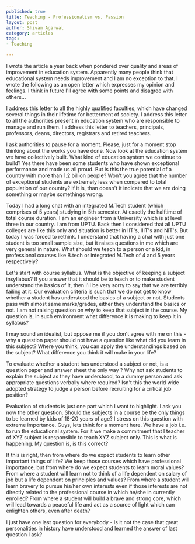 ```yaml
--- 
published: true
title: Teaching - Professionalism vs. Passion
layout: post
author: Shivam Agarwal
category: articles
tags: 
- Teaching

---
```


I wrote the article a year back when pondered over quality and areas of improvement in education system. Apparently many people think that educational system needs improvement and I am no exception to that. I wrote the following as an open letter which expresses my opinion and feelings. I think in future I'll agree with some points and disagree with others...
<!-- more -->

I address this letter to all the highly qualified faculties, which have changed several
things in their lifetime for betterment of society. I address this letter to all the
authorities present in education system who are responsible to manage and run them.
I address this letter to teachers, principals, professors, deans, directors, registrars and
retired teachers.

I ask authorities to pause for a moment. Please, just for a moment stop thinking about
the works you have done. Now look at the education system we have collectively
built. What kind of education system we continue to build? Yes there have been some
students who have shown exceptional performance and made us all proud. But is this
the true potential of a country with more than 1.2 billion people? Won't you agree that the number of
exceptional students are extremely less when compared to total population of our
country? If it is, than doesn't it indicate that we are doing something or maybe
somethings wrong.

Today I had a long chat with an integrated M.Tech student (which comprises of 5
years) studying in 5th semester. At exactly the halftime of total course duration. I am
an engineer from a University which is at level three in our country. I am from
UPTU. Back then I considered that all UPTU colleges are like this only and situation
is better in IIT's, IIIT's and NIT's. But today I was forced to rethink.
I understand that having a chat with just one student is too small sample size, but it
raises questions in me which are very general in nature.
What should we teach to a person or a kid, in professional courses like B.tech or
integrated M.Tech of 4 and 5 years respectively?

Let's start with course syllabus. What is the objective of keeping a subject insyllabus? If you answer that it should be to teach or to make student understand the
basics of it, then I'll be very sorry to say that we are terribly failing at it. Our
evaluation criteria is such that we do not get to know whether a student has
understood the basics of a subject or not. Students pass with almost same
marks/grades, either they understand the basics or not. I am not raising question on
why to keep that subject in the course. My question is, in such environment what
difference it is making to keep it in syllabus?

I may sound an idealist, but oppose me if you don't agree with me on this - why a
question paper should not have a question like what did you learn in this subject?
Where you think, you can apply the understandings based on the subject? What
difference you think it will make in your life?

To evaluate whether a student has understood a subject or not, is a question paper and
answer sheet the only way ? Why not ask students to explain the subject as they have
understood, to a dummy person and ask appropriate questions verbally where
required? Isn't this the world wide adopted strategy to judge a person before
recruiting for a critical job position?

Evaluation of students is just one part which I want to highlight. I ask you now the
other question. Should the subjects in a course be the only things to be learned by kids of 18-20
years of age? I stress on this question with extreme importance. Guys, lets think for a
moment here. We have a job i.e. to run the educational system. For it we make a
commitment that I teacher of XYZ subject is responsible to teach XYZ subject only.
This is what is happening. My question is, is this correct?

If this is right, then from where do we expect students to learn other important things
of life? We keep those courses which have professional importance, but from where do we expect students to learn moral values? From where a student will learn not to
think of a life dependent on salary of job but a life dependent on principles and
values? From where a student will learn bravery to pursue his/her own interests even
if those interests are not directly related to the professional course in which he/she in
currently enrolled? From where a student will build a brave and strong core, which
will lead towards a peaceful life and act as a source of light which can enlighten
others, even after death?

I just have one last question for everybody - Is it not the case that great personalities
in history have understood and learned the answer of last question I ask?
